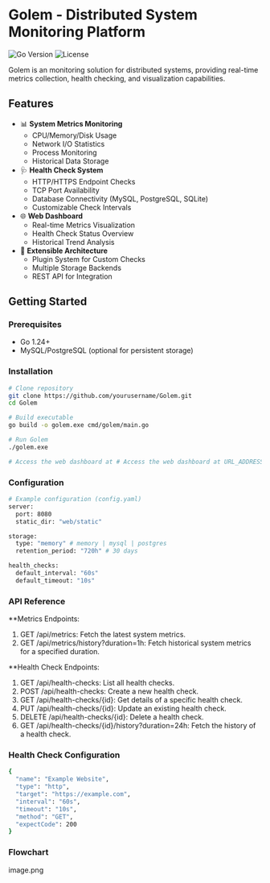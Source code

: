 # Golem - Distributed System Monitoring Platform

![Go Version](https://img.shields.io/badge/go-1.24%2B-blue)
![License](https://img.shields.io/badge/license-MIT-green)

Golem is an monitoring solution for distributed systems, providing real-time metrics collection, health checking, and visualization capabilities.

## Features

- 📊 **System Metrics Monitoring**
  - CPU/Memory/Disk Usage
  - Network I/O Statistics
  - Process Monitoring
  - Historical Data Storage
- 🩺 **Health Check System**
  - HTTP/HTTPS Endpoint Checks
  - TCP Port Availability
  - Database Connectivity (MySQL, PostgreSQL, SQLite)
  - Customizable Check Intervals
- 🌐 **Web Dashboard**
  - Real-time Metrics Visualization
  - Health Check Status Overview
  - Historical Trend Analysis
- 🔌 **Extensible Architecture**
  - Plugin System for Custom Checks
  - Multiple Storage Backends
  - REST API for Integration

## Getting Started

### Prerequisites

- Go 1.24+
- MySQL/PostgreSQL (optional for persistent storage)

### Installation

```bash
# Clone repository
git clone https://github.com/yourusername/Golem.git
cd Golem

# Build executable
go build -o golem.exe cmd/golem/main.go

# Run Golem
./golem.exe

# Access the web dashboard at # Access the web dashboard at URL_ADDRESS:8080
```

### Configuration
```bash
# Example configuration (config.yaml)
server:
  port: 8080
  static_dir: "web/static"

storage:
  type: "memory" # memory | mysql | postgres
  retention_period: "720h" # 30 days

health_checks:
  default_interval: "60s"
  default_timeout: "10s"
  ```
### API Reference
**Metrics Endpoints:
1. GET /api/metrics: Fetch the latest system metrics.
2. GET /api/metrics/history?duration=1h: Fetch historical system metrics for a specified duration.

**Health Check Endpoints:
1. GET /api/health-checks: List all health checks.
2. POST /api/health-checks: Create a new health check.
3. GET /api/health-checks/{id}: Get details of a specific health check.
4. PUT /api/health-checks/{id}: Update an existing health check.
5. DELETE /api/health-checks/{id}: Delete a health check.
6. GET /api/health-checks/{id}/history?duration=24h: Fetch the history of a health check.

### Health Check Configuration
```bash
{
  "name": "Example Website",
  "type": "http",
  "target": "https://example.com",
  "interval": "60s",
  "timeout": "10s",
  "method": "GET",
  "expectCode": 200
}
```
### Flowchart
image.png